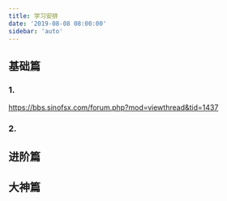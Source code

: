 ```yaml
---
title: 学习安排
date: '2019-08-08 08:00:00'
sidebar: 'auto'
---
```


## 基础篇

### 1.

https://bbs.sinofsx.com/forum.php?mod=viewthread&tid=1437

### 2.

## 进阶篇

## 大神篇
